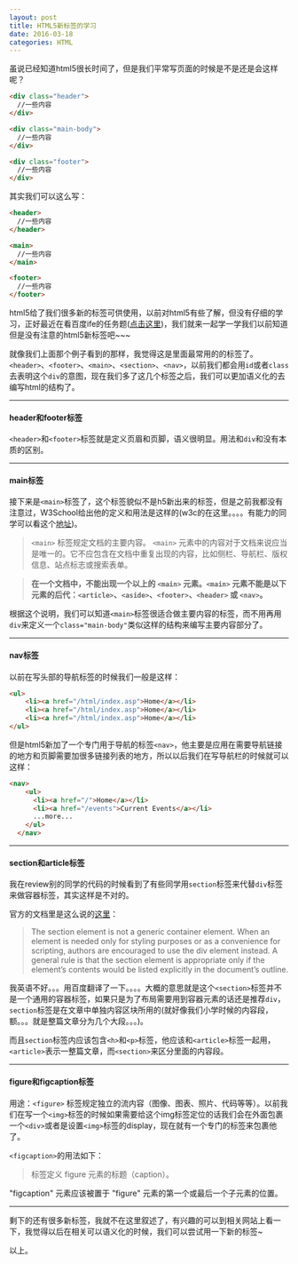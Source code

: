 ```yaml
---
layout: post
title: HTML5新标签的学习
date: 2016-03-18
categories: HTML	
---
```


虽说已经知道html5很长时间了，但是我们平常写页面的时候是不是还是会这样呢？

```html
<div class="header">
  //一些内容
</div>

<div class="main-body">
  //一些内容
</div>

<div class="footer">
  //一些内容
</div>
```

其实我们可以这么写：

```html
<header>
  //一些内容
</header>

<main>
  //一些内容
</main>

<footer>
  //一些内容
</footer>
```

html5给了我们很多新的标签可供使用，以前对html5有些了解，但没有仔细的学习，正好最近在看百度ife的任务题([点击这里](http://ife.baidu.com/task/all))，我们就来一起学一学我们以前知道但是没有注意的html5新标签吧~~~

就像我们上面那个例子看到的那样，我觉得这是里面最常用的的标签了。`<header>`、`<footer>`、`<main>`、`<section>`、`<nav>`，以前我们都会用`id`或者`class`去表明这个`div`的意图，现在我们多了这几个标签之后，我们可以更加语义化的去编写html的结构了。

******

#### header和footer标签

`<header>`和`<footer>`标签就是定义页眉和页脚，语义很明显。用法和`div`和没有本质的区别。

*******

#### main标签

接下来是`<main>`标签了，这个标签貌似不是h5新出来的标签，但是之前我都没有注意过，W3School给出他的定义和用法是这样的(w3c的在这里。。。。有能力的同学可以看这个[地址](http://w3c.github.io/html/index.html#contents))。


>`<main>` 标签规定文档的主要内容。
>`<main>` 元素中的内容对于文档来说应当是唯一的。它不应包含在文档中重复出现的内容，比如侧栏、导航栏、版权信息、站点标志或搜索表单。

>**在一个文档中，不能出现一个以上的 `<main>` 元素。`<main>` 元素不能是以下元素的后代：`<article>`、`<aside>`、`<footer>`、`<header>` 或 `<nav>`。**

根据这个说明，我们可以知道`<main>`标签很适合做主要内容的标签，而不用再用`div`来定义一个`class="main-body"`类似这样的结构来编写主要内容部分了。

******

#### nav标签

以前在写头部的导航标签的时候我们一般是这样：

```html
<ul>
	<li><a href="/html/index.asp">Home</a></li>
	<li><a href="/html/index.asp">Home</a></li>
	<li><a href="/html/index.asp">Home</a></li>
</ul>
```

但是html5新加了一个专门用于导航的标签`<nav>`，他主要是应用在需要导航链接的地方和页脚需要加很多链接列表的地方，所以以后我们在写导航栏的时候就可以这样：

```html
<nav>
    <ul>
      <li><a href="/">Home</a></li>
      <li><a href="/events">Current Events</a></li>
      ...more...
    </ul>
  </nav>
```

******

#### section和article标签

我在review别的同学的代码的时候看到了有些同学用`section`标签来代替`div`标签来做容器标签，其实这样是不对的。

官方的文档里是这么说的[这里](http://w3c.github.io/html/sections.html#the-section-element)：
>The section element is not a generic container element. When an element is needed only for styling purposes or as a convenience for scripting, authors are encouraged to use the div element instead. A general rule is that the section element is appropriate only if the element’s contents would be listed explicitly in the document’s outline.

我英语不好。。。用百度翻译了一下。。。。大概的意思就是这个`<section>`标签并不是一个通用的容器标签，如果只是为了布局需要用到容器元素的话还是推荐`div`，`section`标签是在文章中单独内容区块所用的(就好像我们小学时候的内容段，额。。。就是整篇文章分为几个大段。。。)。

而且`section`标签内应该包含`<h>`和`<p>`标签，他应该和`<article>`标签一起用，`<article>`表示一整篇文章，而`<section>`来区分里面的内容段。

****

#### figure和figcaption标签

用途：`<figure>` 标签规定独立的流内容（图像、图表、照片、代码等等）。以前我们在写一个`<img>`标签的时候如果需要给这个img标签定位的话我们会在外面包裹一个`<div>`或者是设置`<img>`标签的display，现在就有一个专门的标签来包裹他了。

`<figcaption>`的用法如下：
><figcaption> 标签定义 figure 元素的标题（caption）。
"figcaption" 元素应该被置于 "figure" 元素的第一个或最后一个子元素的位置。

*****


剩下的还有很多新标签，我就不在这里叙述了，有兴趣的可以到相关网站上看一下，我觉得以后在相关可以语义化的时候，我们可以尝试用一下新的标签~ 

以上。





